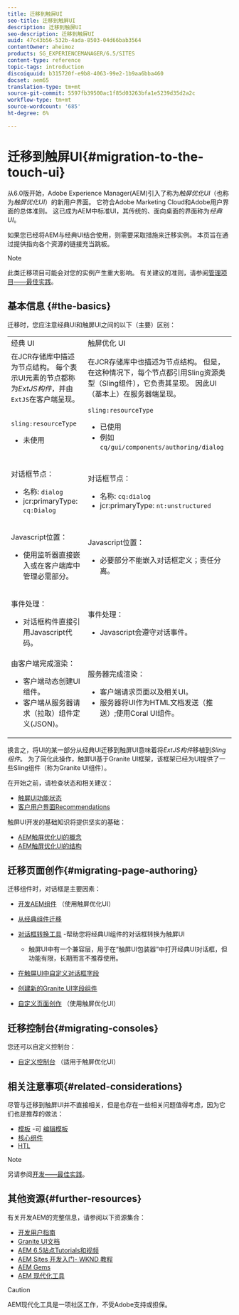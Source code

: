 ```yaml
---
title: 迁移到触屏UI
seo-title: 迁移到触屏UI
description: 迁移到触屏UI
seo-description: 迁移到触屏UI
uuid: 47c43b56-532b-4ada-8503-04d66bab3564
contentOwner: aheimoz
products: SG_EXPERIENCEMANAGER/6.5/SITES
content-type: reference
topic-tags: introduction
discoiquuid: b315720f-e9b8-4063-99e2-1b9aa6bba460
docset: aem65
translation-type: tm+mt
source-git-commit: 5597fb39500ac1f85d03263bfa1e5239d35d2a2c
workflow-type: tm+mt
source-wordcount: '685'
ht-degree: 6%

---
```



# 迁移到触屏UI{#migration-to-the-touch-ui}

从6.0版开始，Adobe Experience Manager(AEM)引入了称为&#x200B;*触屏优化UI*（也称为&#x200B;*触屏优化UI*）的新用户界面。 它符合Adobe Marketing Cloud和Adobe用户界面的总体准则。 这已成为AEM中标准UI，其传统的、面向桌面的界面称为&#x200B;*经典UI*。

如果您已经将AEM与经典UI结合使用，则需要采取措施来迁移实例。 本页旨在通过提供指向各个资源的链接充当跳板。

>[!NOTE]
>
>此类迁移项目可能会对您的实例产生重大影响。 有关建议的准则，请参阅[管理项目——最佳实践](/help/managing/best-practices.md)。

## 基本信息 {#the-basics}

迁移时，您应注意经典UI和触屏UI之间的以下（主要）区别：

<table>
 <tbody>
  <tr>
   <td>经典 UI</td>
   <td>触屏优化 UI</td>
  </tr>
  <tr>
   <td>在JCR存储库中描述为节点结构。 每个表示UI元素的节点都称为<em>ExtJS构件</em>，并由<code>ExtJS</code>在客户端呈现。</td>
   <td>在JCR存储库中也描述为节点结构。 但是，在这种情况下，每个节点都引用Sling资源类型（Sling组件），它负责其呈现。 因此UI（基本上）在服务器端呈现。</td>
  </tr>
  <tr>
   <td><p><code>sling:resourceType</code></p>
    <ul>
     <li>未使用</li>
    </ul> </td>
   <td><code>sling:resourceType</code>
    <ul>
     <li>已使用</li>
     <li>例如<br /> <code>cq/gui/components/authoring/dialog</code><br /> </li>
    </ul> </td>
  </tr>
  <tr>
   <td><p>对话框节点：</p>
    <ul>
     <li>名称: <code>dialog</code></li>
     <li>jcr:primaryType: <code>cq:Dialog</code></li>
    </ul> </td>
   <td><p>对话框节点：</p>
    <ul>
     <li>名称: <code>cq:dialog</code></li>
     <li>jcr:primaryType: <code>nt:unstructured</code></li>
    </ul> </td>
  </tr>
  <tr>
   <td><p>Javascript位置：</p>
    <ul>
     <li>使用监听器直接嵌入或在客户端库中管理必需部分。</li>
    </ul> </td>
   <td><p>Javascript位置：</p>
    <ul>
     <li>必要部分不能嵌入对话框定义；责任分离。</li>
    </ul> </td>
  </tr>
  <tr>
   <td><p>事件处理：</p>
    <ul>
     <li>对话框构件直接引用Javascript代码。</li>
    </ul> </td>
   <td><p>事件处理：</p>
    <ul>
     <li>Javascript会遵守对话事件。</li>
    </ul> </td>
  </tr>
  <tr>
   <td>由客户端完成渲染：
    <ul>
     <li>客户端动态创建UI组件。</li>
     <li>客户端从服务器请求（拉取）组件定义(JSON)。</li>
    </ul> </td>
   <td>服务器完成渲染：
    <ul>
     <li>客户端请求页面以及相关UI。</li>
     <li>服务器将UI作为HTML文档发送（推送）;使用Coral UI组件。<br /> </li>
    </ul> </td>
  </tr>
 </tbody>
</table>

换言之，将UI的某一部分从经典UI迁移到触屏UI意味着将&#x200B;*ExtJS构件*&#x200B;移植到&#x200B;*Sling组件*。 为了简化此操作，触屏UI基于Granite UI框架，该框架已经为UI提供了一些Sling组件（称为Granite UI组件）。

在开始之前，请检查状态和相关建议：

* [触屏UI功能状态](/help/release-notes/touch-ui-features-status.md)
* [客户用户界面Recommendations](/help/sites-deploying/ui-recommendations.md)

触屏UI开发的基础知识将提供坚实的基础：

* [AEM触屏优化UI的概念](/help/sites-developing/touch-ui-concepts.md)
* [AEM触屏优化UI的结构](/help/sites-developing/touch-ui-structure.md)

## 迁移页面创作{#migrating-page-authoring}

迁移组件时，对话框是主要因素：

* [开发AEM组件](/help/sites-developing/developing-components.md) （使用触屏优化UI）
* [从经典组件迁移](/help/sites-developing/developing-components.md#migrating-from-a-classic-component)
* [对话框转换工具](/help/sites-developing/dialog-conversion.md) -帮助您将经典UI组件的对话框转换为触屏UI

   * 触屏UI中有一个兼容层，用于在“触屏UI包装器”中打开经典UI对话框，但功能有限，长期而言不推荐使用。

* [在触屏UI中自定义对话框字段](https://helpx.adobe.com/experience-manager/kt/eseminars/gems/aem-customizing-dialog-fields-in-touch-ui.html)
* [创建新的Granite UI字段组件](/help/sites-developing/granite-ui-component.md)
* [自定义页面创作](/help/sites-developing/customizing-page-authoring-touch.md) （使用触屏优化UI）

## 迁移控制台{#migrating-consoles}

您还可以自定义控制台：

* [自定义控制台](/help/sites-developing/customizing-consoles-touch.md) （适用于触屏优化UI）

## 相关注意事项{#related-considerations}

尽管与迁移到触屏UI并不直接相关，但是也存在一些相关问题值得考虑，因为它们也是推荐的做法：

* [模板](/help/sites-developing/templates.md) -可 [编辑模板](/help/sites-developing/page-templates-editable.md)
* [核心组件](https://docs.adobe.com/content/help/zh-Hans/experience-manager-core-components/using/introduction.html)
* [HTL](https://docs.adobe.com/content/help/zh-Hans/experience-manager-htl/using/overview.html)

>[!NOTE]
>
>另请参阅[开发——最佳实践](/help/sites-developing/best-practices.md)。

## 其他资源{#further-resources}

有关开发AEM的完整信息，请参阅以下资源集合：

* [开发用户指南](/help/sites-developing/home.md)
* [Granite UI文档](https://helpx.adobe.com/experience-manager/6-5/sites/developing/using/reference-materials/granite-ui/api/jcr_root/libs/granite/ui/index.html)
* [AEM 6.5站点Tutorials和视频](https://docs.adobe.com/content/help/en/experience-manager-learn/sites/overview.html)
* [AEM Sites 开发入门- WKND 教程](/help/sites-developing/getting-started.md)
* [AEM Gems](https://helpx.adobe.com/experience-manager/kt/eseminars/gems/aem-index.html)
* [AEM 现代化工具](https://opensource.adobe.com/aem-modernize-tools/)

>[!CAUTION]
>
>AEM现代化工具是一项社区工作，不受Adobe支持或担保。

